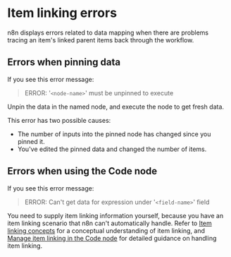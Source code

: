 # Item linking errors

n8n displays errors related to data mapping when there are problems tracing an item's linked parent items back through the workflow.

## Errors when pinning data

If you see this error message:

> ERROR: '`<node-name>`' must be unpinned to execute

Unpin the data in the named node, and execute the node to get fresh data.

This error has two possible causes:

* The number of inputs into the pinned node has changed since you pinned it.
* You've edited the pinned data and changed the number of items.


## Errors when using the Code node

If you see this error message:

> ERROR: Can't get data for expression under '`<field-name>`' field

You need to supply item linking information yourself, because you have an item linking scenario that n8n can't automatically handle. Refer to [Item linking concepts](/data/data-mapping/data-item-linking/item-linking-concepts/) for a conceptual understanding of item linking, and [Manage item linking in the Code node](/data/data-mapping/data-item-linking/item-linking-code-node/) for detailed guidance on handling item linking.

